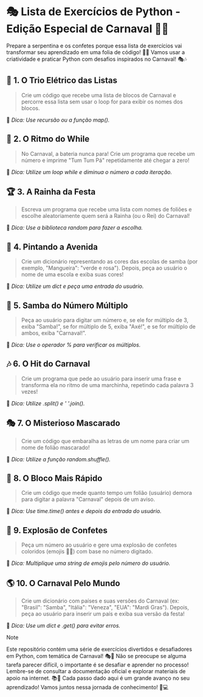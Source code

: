 # 🎭 Lista de Exercícios de Python - Edição Especial de Carnaval 🎉🐍
Prepare a serpentina e os confetes porque essa lista de exercícios vai transformar seu aprendizado em uma folia de código! 🥳🎊 Vamos usar a criatividade e praticar Python com desafios inspirados no Carnaval! 🎭🎶

## 🎺 1. O Trio Elétrico das Listas
> Crie um código que recebe uma lista de blocos de Carnaval e percorre essa lista sem usar o loop for para exibir os nomes dos blocos.

📌 _Dica: Use recursão ou a função map()._

## 🥁 2. O Ritmo do While
> No Carnaval, a bateria nunca para! Crie um programa que recebe um número e imprime "Tum Tum Pá" repetidamente até chegar a zero!

📌 _Dica: Utilize um loop while e diminua o número a cada iteração._

## 🏆 3. A Rainha da Festa
> Escreva um programa que recebe uma lista com nomes de foliões e escolhe aleatoriamente quem será a Rainha (ou o Rei) do Carnaval!

📌 _Dica: Use a biblioteca random para fazer a escolha._

## 🎨 4. Pintando a Avenida
> Crie um dicionário representando as cores das escolas de samba (por exemplo, "Mangueira": "verde e rosa"). Depois, peça ao usuário o nome de uma escola e exiba suas cores!

📌 _Dica: Utilize um dict e peça uma entrada do usuário._

## 💃 5. Samba do Número Múltiplo
> Peça ao usuário para digitar um número e, se ele for múltiplo de 3, exiba "Samba!", se for múltiplo de 5, exiba "Axé!", e se for múltiplo de ambos, exiba "Carnaval!".

📌 _Dica: Use o operador % para verificar os múltiplos._

## 🎶 6. O Hit do Carnaval
> Crie um programa que pede ao usuário para inserir uma frase e transforma ela no ritmo de uma marchinha, repetindo cada palavra 3 vezes!

📌 _Dica: Utilize .split() e ' '.join()._

## 🎭 7. O Misterioso Mascarado
> Crie um código que embaralha as letras de um nome para criar um nome de folião mascarado!

📌 _Dica: Utilize a função random.shuffle()._

## 🚀 8. O Bloco Mais Rápido
> Crie um código que mede quanto tempo um folião (usuário) demora para digitar a palavra "Carnaval" depois de um aviso.

📌 _Dica: Use time.time() antes e depois da entrada do usuário._

## 🎊 9. Explosão de Confetes
> Peça um número ao usuário e gere uma explosão de confetes coloridos (emojis 🎉🎊) com base no número digitado.

📌 _Dica: Multiplique uma string de emojis pelo número do usuário._

## 🌎 10. O Carnaval Pelo Mundo

> Crie um dicionário com países e suas versões do Carnaval (ex: "Brasil": "Samba", "Itália": "Veneza", "EUA": "Mardi Gras"). Depois, peça ao usuário para inserir um país e exiba sua versão da festa!

📌 _Dica: Use um dict e .get() para evitar erros._


> [!NOTE]
> Este repositório contém uma série de exercícios divertidos e desafiadores em Python, com temática de Carnaval! 🎭🐍 Não se preocupe se alguma tarefa parecer difícil, o importante é se desafiar e aprender no processo! Lembre-se de consultar a documentação oficial e explorar materiais de apoio na internet. 📚🚀 Cada passo dado aqui é um grande avanço no seu aprendizado! Vamos juntos nessa jornada de conhecimento! 🎊💻


